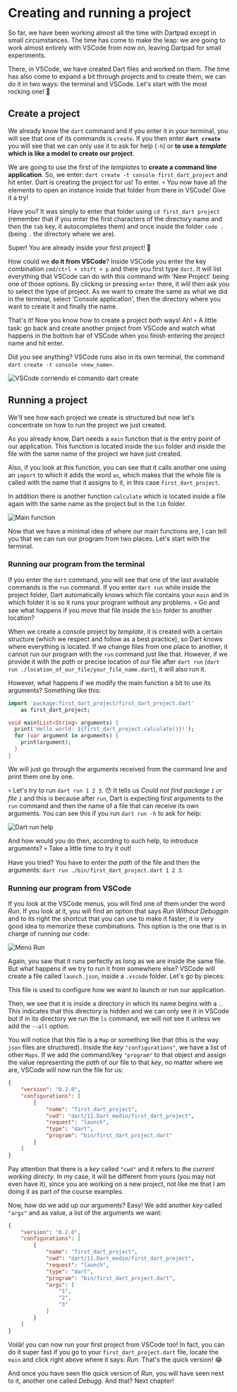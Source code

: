 # Creating and running a project

So far, we have been working almost all the time with Dartpad except in small circumstances. The time has come to make the leap: we are going to work almost entirely with VSCode from now on, leaving Dartpad for small experiments.

There, in VSCode, we have created Dart files and worked on them. The time has also come to expand a bit through projects and to create them, we can do it in two ways: the terminal and VSCode. Let's start with the most rocking one! 🤘

## Create a project

We already know the `dart` command and if you enter it in your terminal, you will see that one of its commands is `create`. If you then enter __`dart create`__ you will see that we can only use it to ask for help (`-h`) or __to use a _template_ which is like a model to create our project__.

We are going to use the first of the _templates_ to __create a command line application__. So, we enter: `dart create -t console first_dart_project` and hit enter. Dart is creating the project for us! To enter. 💀 You now have all the elements to open an instance inside that folder from there in VSCode! Give it a try!

Have you? It was simply to enter that folder using `cd first_dart project` (remember that if you enter the first characters of the directory name and then the `tab` key, it autocompletes them) and once inside the folder `code .` (being `.` the directory where we are).

Super! You are already inside your first project! 💪

How could we __do it from VSCode__? Inside VSCode you enter the key combination `cmd/ctrl + shift + p` and there you first type `dart`. It will list everything that VSCode can do with this command with 'New Project' being one of those options. By clicking or pressing `enter` there, it will then ask you to select the type of project. As we want to create the same as what we did in the terminal, select 'Console application', then the directory where you want to create it and finally the name.

That's it! Now you know how to create a project both ways! Ah! 💀 A little task: go back and create another project from VSCode and watch what happens in the bottom bar of VSCode when you finish entering the project name and hit enter.

Did you see anything? VSCode runs also in its own terminal, the command `dart create -t console <new_name>`.

![VSCode corriendo el comando dart create](3.1_vscode_status_bar.gif)

## Running a project

We'll see how each project we create is structured but now let's concentrate on how to run the project we just created.

As you already know, Dart needs a `main` function that is the entry point of our application. This function is located inside the `bin` folder and inside the file with the same name of the project we have just created.

Also, if you look at this function, you can see that it calls another one using an `import` to which it adds the word `as`, which makes that the whole file is called with the name that it assigns to it, in this case `first_dart_project`.

In addition there is another function `calculate` which is located inside a file again with the same name as the project but in the `lib` folder.

![Main function](./3.2_main_function.png)

Now that we have a minimal idea of where our main functions are, I can tell you that we can run our program from two places. Let's start with the terminal.

### Running our program from the terminal

If you enter the `dart` command, you will see that one of the last available commands is the `run` command. If you enter `dart run` while inside the project folder, Dart automatically knows which file contains your `main` and in which folder it is so it runs your program without any problems. 💀 Go and see what happens if you move that file inside the `bin` folder to another location?

When we create a console project by _template_, it is created with a certain structure (which we respect and follow as a best practice), so Dart knows where everything is located. If we change files from one place to another, it cannot run our program with the `run` command just like that. However, if we provide it with the _path_ or precise location of our file after `dart run` (`dart run ./location_of_our_file/your_file_name.dart`), it will also run it.

However, what happens if we modify the main function a bit to use its arguments? Something like this:

```dart
import 'package:first_dart_project/first_dart_project.dart'
    as first_dart_project;

void main(List<String> arguments) {
  print('Hello world: ${first_dart_project.calculate()}!');
  for (var argument in arguments) {
    print(argument);
  }
}
```

We will just go through the arguments received from the command line and print them one by one.

💀 Let's try to run `dart run 1 2 3`. 😯 It tells us _Could not find package `1` or file `1`_ and this is because after `run`, Dart is expecting first arguments to the `run` command and then the name of a file that can receive its own arguments. You can see this if you run `dart run -h` to ask for help:

![Dart run help](./3.3_run_help.png)

And how would you do then, according to such help, to introduce arguments? 💀 Take a little time to try it out!

Have you tried? You have to enter the _path_ of the file and then the arguments: `dart run ./bin/first_dart_project.dart 1 2 3`.

### Running our program from VSCode

If you look at the VSCode menus, you will find one of them under the word _Run_. If you look at it, you will find an option that says _Run Without Debuggin_ and to its right the shortcut that you can use to make it faster; it is very good idea to memorize these combinations. This option is the one that is in charge of running our code:

![Menú Run](./3.4_run_menu.png)

Again, you saw that it runs perfectly as long as we are inside the same file. But what happens if we try to run it from somewhere else? VSCode will create a file called `launch.json`, inside a `.vscode` folder. Let's go by pieces:

This file is used to configure how we want to launch or run our application.

Then, we see that it is inside a directory in which its name begins with a `.`. This indicates that this directory is hidden and we can only see it in VSCode but if in its directory we run the `ls` command, we will not see it unless we add the `--all` option.

You will notice that this file is a `Map` or something like that (this is the way `json` files are structured). Inside the _key_ `"configurations"`, we have a list of other `Maps`. If we add the command/key `"program"` to that object and assign the value representing the _path_ of our file to that _key_, no matter where we are, VSCode will now run the file for us:

```json
{
    "version": "0.2.0",
    "configurations": [
        {
            "name": "first_dart_project",
            "cwd": "dart/11.Dart_medio/first_dart_project",
            "request": "launch",
            "type": "dart",
            "program": "bin/first_dart_project.dart"
        }
    ]
}
```

Pay attention that there is a _key_ called `"cwd"` and it refers to the _current working directy_. In my case, it will be different from yours (you may not even have it), since you are working on a new project, not like me that I am doing it as part of the course examples.

Now, how do we add up our arguments? Easy! We add another _key_ called `"args"` and as value, a list of the arguments we want:

```json
{
    "version": "0.2.0",
    "configurations": [
        {
            "name": "first_dart_project",
            "cwd": "dart/11.Dart_medio/first_dart_project",
            "request": "launch",
            "type": "dart",
            "program": "bin/first_dart_project.dart",
            "args": [
                "1",
                "2",
                "3"
            ]
        }
    ]
}
```

Voilà! you can now run your first project from VSCode too! In fact, you can do it super fast if you go to your `first_dart_project.dart` file, locate the `main` and click right above where it says: _Run_. That's the quick version! 😂

And once you have seen the quick version of _Run_, you will have seen next to it, another one called _Debugg_. And that? Next chapter!
